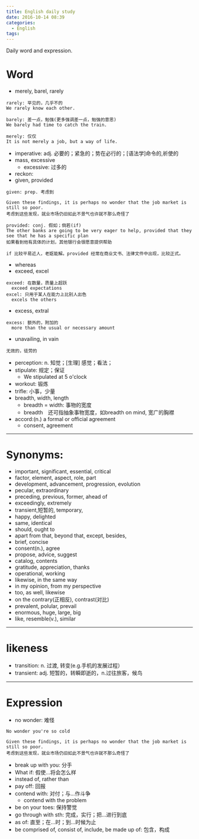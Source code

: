 ```yaml
---
title: English daily study
date: 2016-10-14 08:39
categories:
  - English
tags:
---
```


Daily word and expression.

<!--more-->

# Word
* merely, barel, rarely
```
rarely: 罕见的，几乎不的
We rarely know each other.

barely: 差一点，勉强(更多强调差一点，勉强的意思)
We barely had time to catch the train.

merely: 仅仅
It is not merely a job, but a way of life.
```
* imperative: adj. 必要的；紧急的；势在必行的；[语法学]命令的,祈使的
* mass, excessive
  * excessive: 过多的
* reckon:
* given, provided
```
given: prep. 考虑到

Given these findings, it is perhaps no wonder that the job market is still so poor.
考虑到这些发现，就业市场仍旧如此不景气也许就不那么奇怪了

provided: conj. 假如；倘若(if)
The other banks are going to be very eager to help, provided that they see that he has a specific plan
如果看到他有具体的计划，其他银行会很愿意提供帮助

if 比较平易近人，老妪能解。provided 经常在商业文书、法律文件中出现，比较正式。
```
* whereas
* exceed, excel
```
exceed: 在数量，质量上超跃
  exceed expectations
excel: 只用于某人在能力上比别人出色
  excels the others
```
* excess, extral
```
excess: 额外的，附加的
  more than the usual or necessary amount
```
* unavailing, in vain
```
无效的，徒劳的
```
* perception: n. 知觉；[生理] 感觉；看法；
* stipulate: 规定；保证
  - We stipulated at 5 o'clock
* workout: 锻炼
* trifle: 小事，少量
* breadth, width, length
  * breadth = width: 事物的宽度
  * breadth　还可指抽象事物宽度，如breadth on mind, 宽广的胸襟
* accord:(n.) a formal or official agreement
  * consent, agreement



---
# Synonyms:
* important, significant, essential, critical
* factor, element, aspect, role, part
* development, advancement, progression, evolution
* pecular, extraordinary
* preceding, previous, former, ahead of
* exceedingly, extremely
* transient,短暂的, temporary,
* happy, delighted
* same, identical
* should, ought to
* apart from that, beyond that, except, besides,
* brief, concise
* consent(n.), agree
* propose, advice, suggest
* catalog, contents
* gratitude, appreciation, thanks
* operational, working
* likewise, in the same way
* in my opinion, from my perspective
* too, as well, likewise
* on the contrary(正相反), contrast(对比)
* prevalent, polular, prevail
* enormous, huge, large, big
* like, resemble(v.), similar

---
# likeness
* transition: n. 过渡, 转变(e.g.手机的发展过程）
* transient: adj. 短暂的，转瞬即逝的，n.过往旅客，候鸟


---

# Expression
* no wonder: 难怪
```
No wonder you're so cold

Given these findings, it is perhaps no wonder that the job market is still so poor.
考虑到这些发现，就业市场仍旧如此不景气也许就不那么奇怪了
```
* break up with you: 分手
* What if: 假使…将会怎么样
* instead of, rather than
* pay off: 回报
* contend with: 对付；与…作斗争
  * contend with the problem
* be on your toes: 保持警觉
* go through with sth: 完成，实行；把…进行到底
* as of: 直至；在…时；到…时候为止
* be comprised of, consist of, include, be made up of: 包含，构成
